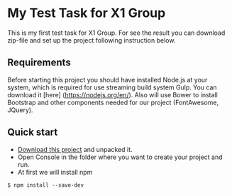 # My Test Task for X1 Group

This is my first test task for X1 Group.
For see the result you can download zip-file and set up the project following instruction below.

## Requirements

Before starting this project you should have installed Node.js at your system, which is required for use streaming build system Gulp. You can download it [here] (https://nodejs.org/en/). Also will use Bower to install Bootstrap and other components needed for our project (FontAwesome, JQuery).

## Quick start

* [Download this project](https://github.com//tramvay4ik/test-x1/archive/master.zip) and unpacked it.
* Open Console in the folder where you want to create your project and run.
* At first we will install npm

```
$ npm install --save-dev
```
